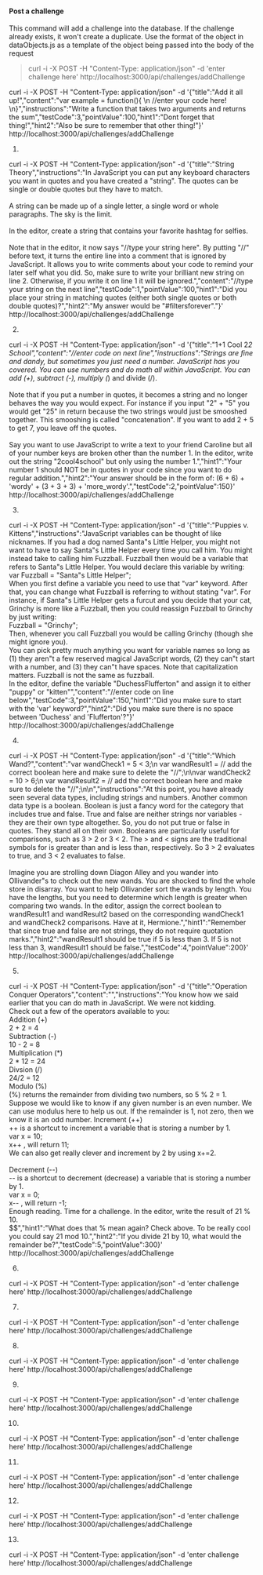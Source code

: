 
#### Post a challenge

This command will add a challenge into the database. If the challenge already exists, it won't create a duplicate. Use the format of the object in dataObjects.js as a template of the object being passed into the body of the request

>curl -i -X POST -H "Content-Type: application/json" -d 'enter challenge here' http://localhost:3000/api/challenges/addChallenge


curl -i -X POST -H "Content-Type: application/json" -d '{"title":"Add it all up!","content":"var example = function(){ \n //enter your code here! \n}","instructions":"Write a function that takes two arguments and returns the sum","testCode":3,"pointValue":100,"hint1":"Dont forget that thing!","hint2":"Also be sure to remember that other thing!"}' http://localhost:3000/api/challenges/addChallenge


1) 

curl -i -X POST -H "Content-Type: application/json" -d '{"title":"String Theory","instructions":"In JavaScript you can put any keyboard characters you want in quotes and you have created a \"string\".    The quotes can be single or double quotes but they have to match.  <br><br>A string can be made up of a single letter,   a single word or whole paragraphs.  The sky is the limit.  <br><br>In the editor, create a string that contains your favorite hashtag for selfies.  <br><br>Note that in the editor, it now says \"//type your string here\".  By putting \"//\" before text, it turns the entire line into   a comment that is ignored by JavaScript.  It allows you to write comments about your code to remind your later self what you did.   So, make sure to write your brilliant new string on line 2.  Otherwise, if you write it on line 1 it will be ignored.","content":"//type your string on the next line","testCode":1,"pointValue":100,"hint1":"Did you place your string in matching quotes (either both single quotes or both double quotes)?","hint2":"My answer would be \"#filtersforever\"."}' http://localhost:3000/api/challenges/addChallenge


2)


curl -i -X POST -H "Content-Type: application/json" -d '{"title":"1+1 Cool 2*2 School","content":"//enter code on next line","instructions":"Strings are fine and dandy, but sometimes you just need a number.   JavaScript has you covered.  You can use numbers and do math all within JavaScript. You can add (+), subtract (-), multiply (*) and divide (/).  <br><br>Note that if you put a number in quotes, it becomes a string and no longer behaves the way you would expect.   For instance if you input \"2\" + \"5\" you would get \"25\" in return because the two strings would just be smooshed together.  This smooshing is called \"concatenation\".  If you want to add 2 + 5 to get 7, you leave off the quotes.  <br><br>Say you want to use JavaScript to write a text to your friend Caroline but all of your number keys are broken  other than the number 1.  In the editor, write out the string \"2cool4school\" but only using the number 1.","hint1":"Your number 1 should NOT be in quotes in your code since you want to do regular addition.","hint2":"Your answer should be in the form of: (6 + 6) + 'wordy' + (3 + 3 + 3) + 'more_wordy'.","testCode":2,"pointValue":150}' http://localhost:3000/api/challenges/addChallenge

3)

curl -i -X POST -H "Content-Type: application/json" -d '{"title":"Puppies v. Kittens","instructions":"JavaScript variables can be thought of like nicknames. If you had a dog named Santa\"s Little Helper, you might not want to have to say Santa\"s Little Helper every time you call him.  You might instead take to calling him Fuzzball.  Fuzzball then would be a variable that refers to Santa\"s Little Helper.  You would declare this variable by writing: <br> var Fuzzball = \"Santa\"s Little Helper\"; <br> When you first define a variable you need to use that \"var\" keyword.  After that, you can change what Fuzzball is referring to without stating \"var\". For instance, if Santa\"s Little Helper gets a furcut and you decide that your cat, Grinchy is more like a Fuzzball, then you could reassign Fuzzball to Grinchy by just writing: <br>Fuzzball = \"Grinchy\"; <br>Then, whenever you call Fuzzball you would be calling Grinchy (though she might ignore you). <br>You can pick pretty much anything you want for variable names so long as (1) they aren\"t a few reserved magical JavaScript words, (2) they can\"t start with a number, and (3) they can\"t have spaces.  Note that capitalization matters.  Fuzzball is not the same as fuzzball. <br>In the editor, define the variable \"DuchessFlufferton\" and assign it to either \"puppy\" or \"kitten\"","content":"//enter code on line below","testCode":3,"pointValue":150,"hint1":"Did you make sure to start with the 'var' keyword?","hint2":"Did you make sure there is no space between 'Duchess' and 'Flufferton'?"}' http://localhost:3000/api/challenges/addChallenge

4)

curl -i -X POST -H "Content-Type: application/json" -d '{"title":"Which Wand?","content":"var wandCheck1 = 5 < 3;\n var wandResult1 = // add the correct boolean here and make sure to delete the \"//\";\n\nvar wandCheck2 = 10 > 6;\n var wandResult2 = // add the correct boolean here and make sure to delete the \"//\";\n\n","instructions":"At this point, you have already seen several data types, including strings and numbers. Another common   data type is a boolean.  Boolean is just a fancy word for the category that includes true and false. True and false are   neither strings nor variables - they are their own type altogether. So, you do not put true or false in quotes.  They stand all on their own.   Booleans are particularly useful for comparisons, such as 3 > 2   or 3 < 2. The > and < signs are the traditional symbols for is greater than and is less than, respectively. So 3 > 2 evaluates   to true, and 3 < 2 evaluates to false.    <br><br>Imagine you are strolling down Diagon Alley and you wander into Ollivander\"s to check out the new wands.   You are shocked to find the whole store in disarray.  You want to help Ollivander sort the wands by length.    You have the lengths, but you need to determine which length is greater when comparing two wands.   In the editor, assign the correct boolean to wandResult1 and wandResult2 based on the   corresponding wandCheck1 and wandCheck2 comparisons. Have at it, Hermione.","hint1":"Remember that since true and false are not strings, they do not require quotation marks.","hint2":"wandResult1 should be true if 5 is less than 3.  If 5 is not less than 3, wandResult1 should be false.","testCode":4,"pointValue":200}' http://localhost:3000/api/challenges/addChallenge


5)

curl -i -X POST -H "Content-Type: application/json" -d '{"title":"Operation Conquer Operators","content":"","instructions":"You know how we said earlier that you can do math in JavaScript.  We were not kidding.  <br> Check out a few of the operators available to you:   <br>Addition (+)  <br> 2 + 2 = 4  <br>Subtraction (-)  <br> 10 - 2 = 8  <br>Multiplication (*)  <br> 2 * 12 = 24  <br>Divsion (/)  <br>  24/2 = 12  <br>Modulo (%)  <br> (%) returns the remainder from dividing two numbers, so 5 % 2 = 1.   <br>  Suppose we would like to know if any given number is an even number.   We can use modulus here to help us out. If the remainder is 1, not zero, then we know it is an odd number.   Increment (++)   <br> ++ is a shortcut to increment a variable that is storing a number by 1.  <br> var x = 10;  <br> x++ , will return 11;  <br> We can also get really clever and increment by 2 by using x+=2.  <br>  <br>Decrement (--)  <br> -- is a shortcut to decrement (decrease) a variable that is storing a number by 1.  <br> var x = 0;  <br> x-- , will return -1;  <br>  Enough reading.  Time for a challenge.  In the editor, write the result of 21 % 10.    <br>$$","hint1":"What does that % mean again?  Check above.  To be really cool you could say 21 mod 10.","hint2":"If you divide 21 by 10, what would the remainder be?","testCode":5,"pointValue":300}' http://localhost:3000/api/challenges/addChallenge


6)

curl -i -X POST -H "Content-Type: application/json" -d 'enter challenge here' http://localhost:3000/api/challenges/addChallenge


7)

curl -i -X POST -H "Content-Type: application/json" -d 'enter challenge here' http://localhost:3000/api/challenges/addChallenge


8)

curl -i -X POST -H "Content-Type: application/json" -d 'enter challenge here' http://localhost:3000/api/challenges/addChallenge


9)

curl -i -X POST -H "Content-Type: application/json" -d 'enter challenge here' http://localhost:3000/api/challenges/addChallenge


10)

curl -i -X POST -H "Content-Type: application/json" -d 'enter challenge here' http://localhost:3000/api/challenges/addChallenge


11)

curl -i -X POST -H "Content-Type: application/json" -d 'enter challenge here' http://localhost:3000/api/challenges/addChallenge


12)

curl -i -X POST -H "Content-Type: application/json" -d 'enter challenge here' http://localhost:3000/api/challenges/addChallenge


13)

curl -i -X POST -H "Content-Type: application/json" -d 'enter challenge here' http://localhost:3000/api/challenges/addChallenge





